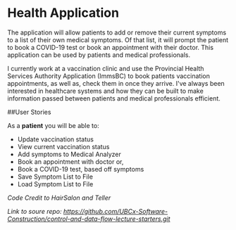 # Health Application

The application will  allow patients to add or remove 
their current symptoms to a list of their own medical symptoms.
Of that list, it will prompt the patient to book a COVID-19
test or book an appointment with their doctor. This application
can be used by patients and medical professionals.

I currently work at a vaccination clinic and use the Provincial
Health Services Authority Application (ImmsBC) to book patients
vaccination appointments, as well as, check them in once they
arrive. I've always been interested in healthcare systems and how 
they can be built to make information passed between patients 
and medical professionals efficient. 

##User Stories

As a **patient** you will be able to:
- Update vaccination status
- View current vaccination status
- Add symptoms to Medical Analyzer
- Book an appointment with doctor or,
- Book a COVID-19 test, based off symptoms
- Save Symptom List to File
- Load Symptom List to File

*Code Credit to HairSalon and Teller*


*Link to soure repo: https://github.com/UBCx-Software-Construction/control-and-data-flow-lecture-starters.git*